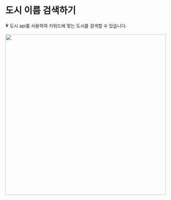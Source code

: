 # 도시 이름 검색하기 <br>
💗 도시 api를 사용하여 키워드에 맞는 도시를 검색할 수 있습니다. <br>
 <br>
<img src="https://user-images.githubusercontent.com/89337508/178637399-e51876c9-16dc-439a-a41b-84d3b5001e17.gif" width="500" height="500"/>

